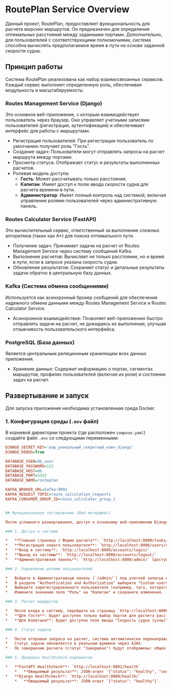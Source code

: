 # RoutePlan Service Overview

Данный проект, RoutePlan, предоставляет функциональность для расчета морских маршрутов. Он предназначен для определения оптимальных расстояний между заданными портами. Дополнительно, для пользователей с соответствующими полномочиями, система способна вычислять предполагаемое время в пути на основе заданной скорости судна.

## Принцип работы

Система RoutePlan реализована как набор взаимосвязанных сервисов. Каждый сервис выполняет определенную роль, обеспечивая модульность и масштабируемость:

### Routes Management Service (Django)

Это основное веб-приложение, с которым взаимодействует пользователь через браузер. Оно управляет учетными записями пользователей (регистрация, аутентификация) и обеспечивает интерфейс для работы с маршрутами.
*   Регистрация пользователей: При регистрации пользователь по умолчанию получает роль "Гость".
*   Создание задач: Пользователи могут отправлять запросы на расчет маршрута между портами.
*   Просмотр статуса: Отображает статус и результаты выполненных расчетов.
*   Ролевая модель доступа:
    *   **Гость**: Может рассчитывать только расстояния.
    *   **Капитан**: Имеет доступ к полю ввода скорости судна для расчета времени в пути.
    *   **Администратор**: Имеет полный контроль над системой, включая управление ролями пользователей через административную панель.

### Routes Calculator Service (FastAPI)

Это вычислительный сервис, ответственный за выполнение сложных алгоритмов (таких как A\*) для поиска оптимального пути.
*   Получение задач: Принимает задачи на расчет от Routes Management Service через систему сообщений Kafka.
*   Выполнение расчетов: Вычисляет не только расстояние, но и время в пути, если в запросе указана скорость судна.
*   Обновление результатов: Сохраняет статус и детальные результаты задачи обратно в центральную базу данных.

### Kafka (Система обмена сообщениями)

Используется как асинхронный брокер сообщений для обеспечения надежного обмена данными между Routes Management Service и Routes Calculator Service.
*   Асинхронное взаимодействие: Позволяет веб-приложению быстро отправлять задачи на расчет, не дожидаясь их выполнения, улучшая отзывчивость пользовательского интерфейса.

### PostgreSQL (База данных)

Является центральным реляционным хранилищем всех данных приложения.
*   Хранение данных: Содержит информацию о портах, сегментах маршрутов, профилях пользователей (включая их роли) и состоянии задач на расчет.


## Развертывание и запуск

Для запуска приложения необходима установленная среда Docker.

### 1. Конфигурация среды (`.env` файл)

В корневой директории проекта (где расположен `compose.yaml`) создайте файл `.env` со следующими переменными:

```ini
DJANGO_SECRET_KEY='ваш_уникальный_секретный_ключ_django'
DJANGO_DEBUG=True

DATABASE_USER=db_user
DATABASE_PASSWORD=123
DATABASE_HOST=db
DATABASE_PORT=5432
DATABASE_NAME=routeplan

KAFKA_BROKER_URL=kafka:9092
KAFKA_REQUEST_TOPIC=route_calculation_requests
KAFKA_CONSUMER_GROUP_ID=route_calculator_group_1


## Функциональное тестирование (Веб-интерфейс)

После успешного развертывания, доступ к основному веб-приложению Django осуществляется по адресу `http://localhost:8000/`.

### 1. Доступ к системе

*   **Главная страница / Форма расчета**: `http://localhost:8000/tasks/create/`
*   **Регистрация нового пользователя**: `http://localhost:8000/users/register/`
*   **Вход в систему**: `http://localhost:8000/accounts/login/`
*   **Выход из системы**: `http://localhost:8000/accounts/logout/`
*   **Административная панель**: `http://localhost:8000/admin/` (доступна после создания суперпользователя).

### 2. Управление ролями пользователей

*   Войдите в Административную панель (`/admin/`) под учетной записью Администратора.
*   В разделе "Authentication and Authorization" выберите "Custom users".
*   Выберите зарегистрированного пользователя (например, того, которого вы зарегистрировали как "Гостя").
*   Измените значение поля "Роль" на "Капитан" и сохраните изменения.

### 3. Расчет маршрутов

*   После входа в систему, перейдите на страницу `http://localhost:8000/tasks/create/`.
*   **Для Гостя**: Будет доступен только выбор портов для расчета расстояния. Поле ввода скорости судна будет скрыто или неактивно.
*   **Для Капитана**: Будет доступно поле ввода "Скорость судна (узлы)". Ввод скорости позволит системе рассчитать предполагаемое время в пути (ETA/ETD) для каждого вейпоинта маршрута.

### 4. Статус задачи

*   После отправки запроса на расчет, система автоматически перенаправит вас на страницу статуса задачи: `http://localhost:8000/tasks/<UUID_задачи>/`
*   Статус задачи обновляется в реальном времени через AJAX.
*   По завершении расчета (статус "Завершено") будут отображены: общее расстояние и, при наличии скорости, детальная информация по вейпоинтам с ETA/ETD.

### 5. Проверка Healthcheck-эндпоинтов

*   **FastAPI Healthcheck**: `http://localhost:8001/health`
    *   **Ожидаемый результат**: JSON-ответ `{"status": "healthy", "service": "RouteCalculatorService"}`.
*   **Django Healthcheck**: `http://localhost:8000/health/`
    *   **Ожидаемый результат**: JSON-ответ `{"status": "healthy"}`.

